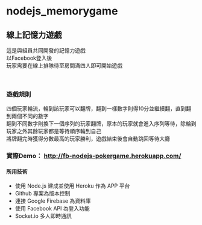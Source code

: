 # nodejs_memorygame

## 線上記憶力遊戲<br>
這是與組員共同開發的記憶力遊戲<br>
以Facebook登入後<br>
玩家需要在線上排隊待至房間滿四人即可開始遊戲<br>

<br>

### 遊戲規則 <br>
四個玩家輪流，輪到該玩家可以翻牌，翻到一樣數字則得10分並繼續翻，直到翻到兩個不同的數字<br>
翻到不同數字則換下一個序列的玩家翻牌，原本的玩家就會進入序列等待，除輪到玩家之外其餘玩家都是等待順序輪到自己<br>
將牌翻完時獲得分數最高的玩家勝利，遊戲結束後會自動跳回等待大廳<br>

### 實際Demo： http://fb-nodejs-pokergame.herokuapp.com/

#### 所用技術<br>
- 使用 Node.js 建成並使用 Heroku 作為 APP 平台
- Github 專案為版本控制
- 連接 Google Firebase 為資料庫
- 使用 Facebook API 為登入功能
- Socket.io 多人即時通訊
